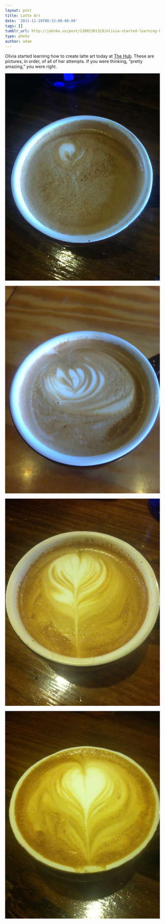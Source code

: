 ```yaml
---
layout: post
title: Latte Art
date: '2011-11-19T00:33:00-06:00'
tags: []
tumblr_url: http://jahnke.us/post/13002301329/olivia-started-learning-how-to-create-latte-art
type: photo
author: adam
---
```


Olivia started learning how to create latte art today at [The Hub](http://insidethehub.com/). These are pictures, in order, of all of her attempts. If you were thinking, “pretty amazing,” you were right.

![](/media/tumblr_luwa7fRsyv1qga9s2o1_1280.jpg)

![](/media/tumblr_luwa7fRsyv1qga9s2o2_1280.jpg)

![](/media/tumblr_luwa7fRsyv1qga9s2o3_1280.jpg)

![](/media/tumblr_luwa7fRsyv1qga9s2o4_1280.jpg)
